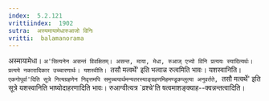 ```yaml
---
index:  5.2.121
vrittiindex:  1902
sutra:  अस्यमायामेधारुआजो विनिः
vritti:  balamanorama 
---
```


अस्मायामेधा। `अ'सित्यनेन असन्तं विवक्षितम्। असन्त, माया, मेधा, रुआज् एभ्यो विनि प्रत्ययः स्यादित्यर्थः। प्रत्यये नकारादिकार उच्चारणार्थः। यशस्वीति। `तसौ मत्वर्थे' इति भत्वान्न रुत्वमिति भावः। यशस्वानिति। `एकगोपूर्वा'दिति सूत्रे नित्यग्रहणेन निवृत्तमपि समुच्चयार्थमन्यतरस्याङ्ग्रहणमिहमण्डूकप्लुत्या अनुवर्तते, `तसौ मत्वर्थे' इति सूत्रे यशस्वानिति भाष्योदाहरणादिति भावः। रुआग्वीत्यत्र `व्रश्चे'ति षत्वमाशङ्क्याह--क्वन्नन्तत्वादिति। 

